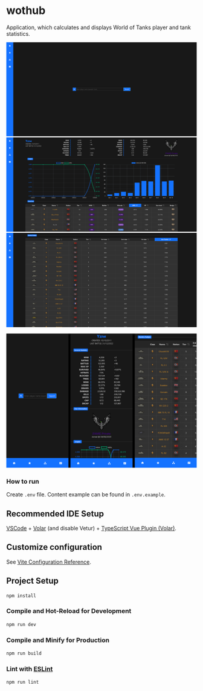# wothub

Application, which calculates and displays World of Tanks player and tank statistics.

![Image](public/readme/landing_full.png) ![Image](public/readme/profile_full.png) ![Image](public/readme/mastery_full.png)

![Image](public/readme/views_mobile.png)

### How to run

Create `.env` file. Content example can be found in `.env.example`.

## Recommended IDE Setup

[VSCode](https://code.visualstudio.com/) + [Volar](https://marketplace.visualstudio.com/items?itemName=johnsoncodehk.volar) (and disable Vetur) +
[TypeScript Vue Plugin (Volar)](https://marketplace.visualstudio.com/items?itemName=johnsoncodehk.vscode-typescript-vue-plugin).

## Customize configuration

See [Vite Configuration Reference](https://vitejs.dev/config/).

## Project Setup

```sh
npm install
```

### Compile and Hot-Reload for Development

```sh
npm run dev
```

### Compile and Minify for Production

```sh
npm run build
```

### Lint with [ESLint](https://eslint.org/)

```sh
npm run lint
```
